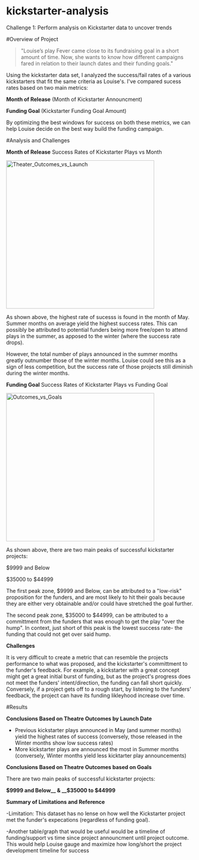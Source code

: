 # kickstarter-analysis
Challenge 1: Perform analysis on Kickstarter data to uncover trends

#Overview of Project

>"Louise’s play Fever came close to its fundraising goal in a short amount of time. Now, she wants to know how different campaigns fared in relation to their launch dates and their funding goals."

Using the kickstarter data set, I analyzed the success/fail rates of a various kickstarters that fit the same criteria as Louise's. I've compared sucess rates based on two main metrics:

**Month of Release** (Month of Kickstarter Announcment)

**Funding Goal** (Kickstarter Funding Goal Amount)

By optimizing the best windows for success on both these metrics, we can help Louise decide on the best way build the funding campaign.

#Analysis and Challenges

**Month of Release**
Success Rates of Kickstarter Plays vs Month

<img width="397" alt="Theater_Outcomes_vs_Launch" src="https://user-images.githubusercontent.com/80546200/111099554-c6bbc780-8513-11eb-8079-167195bebfa7.png">

As shown above, the highest rate of sucesss is found in the month of May.
Summer months on average yield the highest success rates.
This can possibly be attributed to potential funders being more free/open to attend plays in the summer, as apposed to the winter (where the success rate drops).

However, the total number of plays announced in the summer months greatly outnumber those of the winter months. Louise could see this as a sign of less competition, but the success rate of those projects still diminish during the winter months.

**Funding Goal**
Success Rates of Kickstarter Plays vs Funding Goal

<img width="397" alt="Outcomes_vs_Goals" src="https://user-images.githubusercontent.com/80546200/111099938-94f73080-8514-11eb-9f59-cadcf682ce68.png">

As shown above, there are two main peaks of successful kickstarter projects:

$9999 and Below

$35000 to $44999

The first peak zone, $9999 and Below, can be attributed to a "low-risk" proposition for the funders, and are most likely to hit their goals because they are either very obtainable and/or could have stretched the goal further.

The second peak zone, $35000 to $44999, can be attributed to a committment from the funders that was enough to get the play "over the hump". In context, just short of this peak is the lowest success rate- the funding that could not get over said hump.

**Challenges**

It is very difficult to create a metric that can resemble the projects performance to what was proposed, and the kickstarter's committment to the funder's feedback. For example, a kickstarter with a great concept might get a great initial burst of funding, but as the project's progress does not meet the funders' intent/direction, the funding can fall short quickly.
Conversely, if a project gets off to a rough start, by listening to the funders' feedback, the project can have its funding likleyhood increase over time.

#Results

**Conclusions Based on Theatre Outcomes by Launch Date**

-  Previous kickstarter plays announced in May (and summer months) yield the highest rates of success (conversely, those released in the Winter months show low success rates)
-  More kickstarter plays are announced the most in Summer months (conversely, Winter months yield less kicktarter play announcements)

**Conclusions Based on Theatre Outcomes based on Goals**


There are two main peaks of successful kickstarter projects:

__$9999 and Below__ & __$35000 to $44999__


**Summary of Limitations and Reference**

-Limitation: This dataset has no lense on how well the Kickstarter project met the funder's expecations (regardless of funding goal).

-Another table/graph that would be useful would be a timeline of funding/support vs time since project announcment until project outcome. This would help Louise gauge and maximize how long/short the project development timeline for success
